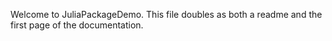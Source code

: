 Welcome to JuliaPackageDemo. This file doubles as both a readme and the first page of the documentation.